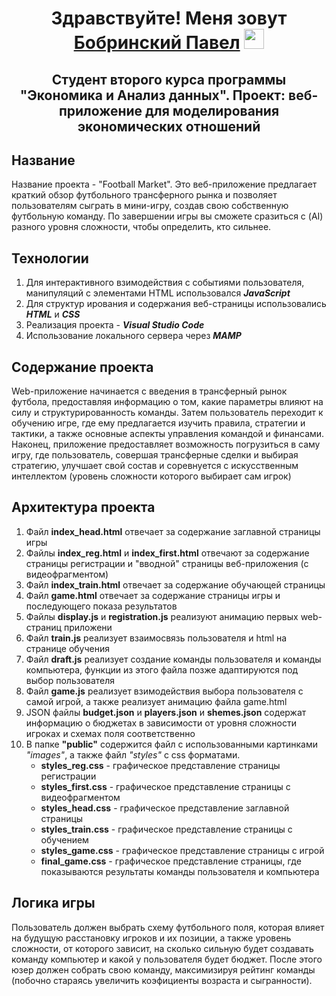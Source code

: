 <h1 align="center">
  Здравствуйте! Меня зовут <a href="https://t.me/SMPAUL" target="_blank">Бобринский Павел</a>
  <img src="https://github.com/blackcater/blackcater/raw/main/images/Hi.gif" height="32"/>
</h1>

<h2 align="center">
  Студент второго курса программы "Экономика и Анализ данных".
  Проект: веб-приложение для моделирования экономических отношений
</h2>

<h2 align="left">Название</h2>
Название проекта - "Football Market". Это веб-приложение предлагает краткий обзор футбольного трансферного рынка и позволяет пользователям сыграть в мини-игру, создав свою собственную футбольную команду. По завершении игры вы сможете сразиться с (AI) разного уровня сложности, чтобы определить, кто сильнее.


<h2 align="left">Технологии</h2>

1) Для интерактивного взимодействия с событиями пользователя, манипуляций с элементами HTML использовался ***JavaScript***
2) Для структур ирования и содержания веб-страницы использовались ***HTML*** и ***CSS***
3) Реализация проекта - ***Visual Studio Code***
4) Использование локального сервера через ***MAMP***

<h2 align="left">Содержание проекта</h2>

Web-приложение начинается с введения в трансферный рынок футбола, предоставляя информацию о том, какие параметры влияют на силу и структурированность команды. Затем пользователь переходит к обучению игре, где ему предлагается изучить правила, стратегии и тактики, а также основные аспекты управления командой и финансами. Наконец, приложение предоставляет возможность погрузиться в саму игру, где пользователь, совершая трансферные сделки и выбирая стратегию, улучшает свой состав и соревнуется с искусственным интеллектом (уровень сложности которого выбирает сам игрок)

<h2 align="left">Архитектура проекта</h2>

1. Файл **index_head.html** отвечает за содержание заглавной страницы игры
2. Файлы **index_reg.html** и **index_first.html** отвечают за содержание страницы регистрации и "вводной" страницы веб-приложения (с видеофрагментом)
3. Файл **index_train.html** отвечает за содержание обучающей страницы
4. Файл **game.html** отвечает за содержание страницы игры и последующего показа результатов
5. Файлы **display.js** и **registration.js** реализуют анимацию первых web-страниц приложени
6. Файл **train.js** реализует взаимосвязь пользователя и html на странице обучения
7. Файл **draft.js** реализует создание команды пользователя и команды компьютера, функции из этого файла позже адаптируются под выбор пользователя
8. Файл **game.js** реализует взимодействия выбора пользователя с самой игрой, а также реализует анимацию файла game.html
9. JSON файлы **budget.json** и **players.json** и **shemes.json** содержат информацию о бюджетах в зависимости от уровня сложности
игроках и схемах поля соответственно
10. В папке **"public"** содержится файл с использованными картинками *"images"*, а также файл *"styles"* c css форматами.
    - **styles_reg.css** - графическое представление страницы регистрации
    - **styles_first.css** - графическое представление страницы с видеофрагментом
    - **styles_head.css** - графическое представление заглавной страницы
    - **styles_train.css** - графическое представление страницы с обучением
    - **styles_game.css** - графическое представление страницы c игрой
    - **final_game.css** - графическое представление страницы, где показываются результаты команды пользователя и компьютера

<h2 align="left">Логика игры</h2>

Пользователь должен выбрать схему футбольного поля, которая влияет на будущую расстановку игроков и их позиции, а также уровень сложности, от которого зависит, на сколько сильную будет создавать команду компьютер и какой у пользователя будет бюджет. После этого юзер должен собрать свою команду, максимизируя рейтинг команды (побочно стараясь увеличить коэфициенты возраста и сыгранности).





